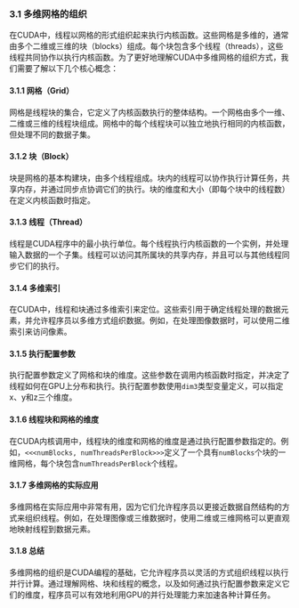 ### 3.1 多维网格的组织

在CUDA中，线程以网格的形式组织起来执行内核函数。这些网格是多维的，通常由多个二维或三维的块（blocks）组成。每个块包含多个线程（threads），这些线程共同协作以执行内核函数。为了更好地理解CUDA中多维网格的组织方式，我们需要了解以下几个核心概念：

#### 3.1.1 网格（Grid）

网格是线程块的集合，它定义了内核函数执行的整体结构。一个网格由多个一维、二维或三维的线程块组成。网格中的每个线程块可以独立地执行相同的内核函数，但处理不同的数据子集。

#### 3.1.2 块（Block）

块是网格的基本构建块，由多个线程组成。块内的线程可以协作执行计算任务，共享内存，并通过同步点协调它们的执行。块的维度和大小（即每个块中的线程数）在定义内核函数时指定。

#### 3.1.3 线程（Thread）

线程是CUDA程序中的最小执行单位。每个线程执行内核函数的一个实例，并处理输入数据的一个子集。线程可以访问其所属块的共享内存，并且可以与其他线程同步它们的执行。

#### 3.1.4 多维索引

在CUDA中，线程和块通过多维索引来定位。这些索引用于确定线程处理的数据元素，并允许程序员以多维方式组织数据。例如，在处理图像数据时，可以使用二维索引来访问像素。

#### 3.1.5 执行配置参数

执行配置参数定义了网格和块的维度。这些参数在调用内核函数时指定，并决定了线程如何在GPU上分布和执行。执行配置参数使用`dim3`类型变量定义，可以指定x、y和z三个维度。

#### 3.1.6 线程块和网格的维度

在CUDA内核调用中，线程块的维度和网格的维度是通过执行配置参数指定的。例如，`<<<numBlocks, numThreadsPerBlock>>>`定义了一个具有`numBlocks`个块的一维网格，每个块包含`numThreadsPerBlock`个线程。

#### 3.1.7 多维网格的实际应用

多维网格在实际应用中非常有用，因为它们允许程序员以更接近数据自然结构的方式来组织线程。例如，在处理图像或三维数据时，使用二维或三维网格可以更直观地映射线程到数据元素。

#### 3.1.8 总结

多维网格的组织是CUDA编程的基础，它允许程序员以灵活的方式组织线程以执行并行计算。通过理解网格、块和线程的概念，以及如何通过执行配置参数来定义它们的维度，程序员可以有效地利用GPU的并行处理能力来加速各种计算任务。
